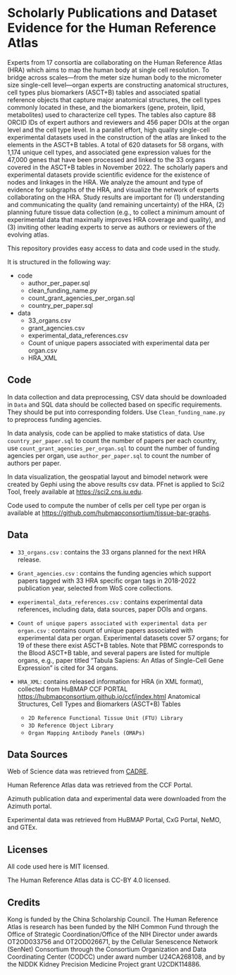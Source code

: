# Scholarly Publications and Dataset Evidence for the Human Reference Atlas

Experts from 17 consortia are collaborating on the Human Reference Atlas (HRA) which aims to map the human body at single cell resolution. To bridge across scales—from the meter size human body to the micrometer size single-cell level—organ experts are constructing anatomical structures, cell types plus biomarkers (ASCT+B) tables and associated spatial reference objects that capture major anatomical structures, the cell types commonly located in these, and the biomarkers (gene, protein, lipid, metabolites) used to characterize cell types. The tables also capture 88 ORCID IDs of expert authors and reviewers and 456 paper DOIs at the organ level and the cell type level. In a parallel effort, high quality single-cell experimental datasets used in the construction of the atlas are linked to the elements in the ASCT+B tables. A total of 620 datasets for 58 organs, with 1,174 unique cell types, and associated gene expression values for the 47,000 genes that have been processed and linked to the 33 organs covered in the ASCT+B tables in November 2022. The scholarly papers and experimental datasets provide scientific evidence for the existence of nodes and linkages in the HRA. We analyze the amount and type of evidence for subgraphs of the HRA, and visualize the network of experts collaborating on the HRA. Study results are important for (1) understanding and communicating the quality (and remaining uncertainty) of the HRA, (2) planning future tissue data collection (e.g., to collect a minimum amount of experimental data that maximally improves HRA coverage and quality), and (3) inviting other leading experts to serve as authors or reviewers of the evolving atlas.

This repository provides easy access to data and code used in the study. 

It is structured in the following way:
* code
  * author_per_paper.sql
  * clean_funding_name.py
  * count_grant_agencies_per_organ.sql
  * country_per_paper.sql
* data
  * 33_organs.csv
  * grant_agencies.csv
  * experimental_data_references.csv
  * Count of unique papers associated with experimental data per organ.csv
  * HRA_XML

## Code
In data collection and data preprocessing, CSV data should be downloaded in `Data` and SQL data should be collected based on specific requirements. They should be put into corresponding folders. Use `Clean_funding_name.py` to preprocess funding agencies.

In data analysis, code can be applied to make statistics of data. Use `country_per_paper.sql` to count the number of papers per each country, use `count_grant_agencies_per_organ.sql` to count the number of funding agencies per organ, use `author_per_paper.sql` to count the number of authors per paper. 

In data visualization, the geospatial layout and bimodel network were created by Gephi using the above results csv data. PFnet is applied to Sci2 Tool, freely available at https://sci2.cns.iu.edu.

Code used to compute the number of cells per cell type per organ is available at https://github.com/hubmapconsortium/tissue-bar-graphs. 

## Data
* `33_organs.csv` : contains the 33 organs planned for the next HRA release.

* `Grant_agencies.csv` : contains the funding agencies which support papers tagged with 33 HRA specific organ tags in 2018-2022 publication year, selected from WoS core collections.

* `experimental_data_references.csv` : contains experimental data references, including data, data sources, paper DOIs and organs.

* `Count of unique papers associated with experimental data per organ.csv` : contains count of unique papers associated with experimental data per organ.  Experimental datasets cover 57 organs; for 19 of these there exist ASCT+B tables. Note that PBMC corresponds to the Blood ASCT+B table, and several papers are listed for multiple organs, e.g., paper titled “Tabula Sapiens: An Atlas of Single-Cell Gene Expression” is cited for 34 organs.

* `HRA_XML`: contains released information for HRA (in XML format), collected from HuBMAP CCF PORTAL https://hubmapconsortium.github.io/ccf/index.html 
Anatomical Structures, Cell Types and Biomarkers (ASCT+B) Tables
  * `2D Reference Functional Tissue Unit (FTU) Library`
  * `3D Reference Object Library`
  * `Organ Mapping Antibody Panels (OMAPs)`

## Data Sources
Web of Science data was retrieved from [CADRE](https://cadre.iu.edu/about-cadre).

Human Reference Atlas data was retrieved from the CCF Portal. 

Azimuth publication data and experimental data were downloaded from the Azimuth portal.

Experimental data was retrieved from HuBMAP Portal, CxG Portal, NeMO, and GTEx. 

## Licenses
All code used here is MIT licensed.

The Human Reference Atlas data is CC-BY 4.0 licensed. 

## Credits
Kong is funded by the China Scholarship Council. The Human Reference Atlas is research has been funded by the NIH Common Fund through the Office of Strategic Coordination/Office of the NIH Director under awards OT2OD033756 and OT2OD026671, by the Cellular Senescence Network (SenNet) Consortium through the Consortium Organization and Data Coordinating Center (CODCC) under award number U24CA268108, and by the NIDDK Kidney Precision Medicine Project grant U2CDK114886.
